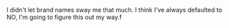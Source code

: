 I didn't let brand names sway me that much. I think I've always defaulted to NO, I'm going to figure this out my way.f